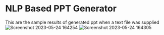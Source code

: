 # NLP Based PPT Generator

This are the sample results of generated ppt when a text file was supplied
![Screenshot 2023-05-24 164254](https://github.com/Pathak-at-GitHub/NLP_PPT_Generator/assets/116303837/d78b8a3d-e9f4-4b8f-9dc4-6d72c7f6f6f2)
![Screenshot 2023-05-24 164305](https://github.com/Pathak-at-GitHub/NLP_PPT_Generator/assets/116303837/93f0997c-bfd8-45cc-9a56-5db9a6c38ae1)
